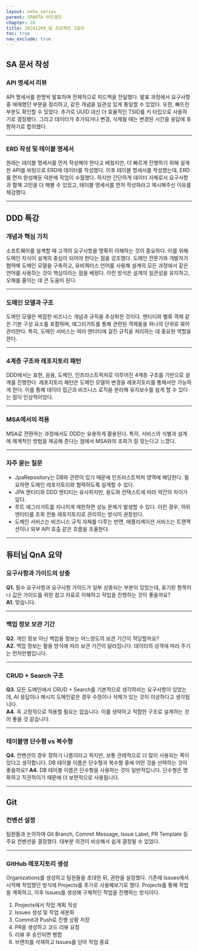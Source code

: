 ```yaml
---
layout: note_series
parent: SPARTA 부트캠프
chapter: 28
title: 20241209_팀 프로젝트 3일차
toc: true
nav_exclude: true
---
```


## SA 문서 작성
### API 명세서 리뷰
API 명세서를 한명씩 발표하며 전체적으로 피드백을 전달했다. 
발표 과정에서 요구사항 중 애매했던 부분을 정리하고, 
같은 개념을 일관성 있게 통일할 수 있었다. 
또한, 빠뜨린 부분도 확인할 수 있었다. 
추가로 UUID 대신 더 효율적인 TSID를 키 타입으로 사용하기로 결정됐다. 
그리고 데이터가 추가되거나 변경, 삭제될 때는 변경된 시간을 응답에 포함하기로 합의했다.

---

### ERD 작성 및 테이블 명세서
원래는 테이블 명세서를 먼저 작성해야 한다고 배웠지만,
더 빠르게 진행하기 위해 설계한 API를 바탕으로 ERD에 데이터를 작성했다. 
이후 테이블 명세서를 작성했는데, ERD를 먼저 완성해둔 덕분에 작업이 수월했다.
하지만 간단하게 데이터 자체로서 요구사항과 함께 고민을 더 해볼 수 있었고,
테이블 명세서를 먼저 작성하라고 제시해주신 이유를 체감했다.

---

## DDD 특강
### 개념과 핵심 가치
소프트웨어를 설계할 때 고객의 요구사항을 명확히 이해하는 것이 중요하다. 
이를 위해 도메인 지식이 설계의 중심이 되어야 한다는 점을 강조했다. 
도메인 전문가와 개발자가 협력해 도메인 모델을 구축하고, 
유비쿼터스 언어를 사용해 설계의 모든 과정에서 같은 언어를 사용하는 것이 핵심이라는 점을 배웠다. 
이런 방식은 설계의 일관성을 유지하고, 오해를 줄이는 데 큰 도움이 된다.

---

### 도메인 모델과 구조
도메인 모델은 복잡한 비즈니스 개념과 규칙을 추상화한 것이다. 
엔티티와 벨류 객체 같은 기본 구성 요소를 포함하며, 애그리거트를 통해 관련된 객체들을 하나의 단위로 묶어 관리한다. 
특히, 도메인 서비스는 여러 엔티티에 걸친 규칙을 처리하는 데 중요한 역할을 한다.

---

### 4계층 구조와 레포지토리 패턴
DDD에서는 표현, 응용, 도메인, 인프라스트럭처로 이루어진 4계층 구조를 기반으로 설계를 진행한다. 
레포지토리 패턴은 도메인 모델의 변경을 레포지토리를 통해서만 가능하게 한다. 
이를 통해 데이터 접근과 비즈니스 로직을 분리해 유지보수를 쉽게 할 수 있다는 점이 인상적이었다.

---

### MSA에서의 적용
MSA로 전환하는 과정에서도 DDD는 유용하게 활용된다. 
특히, 서비스의 식별과 설계에 체계적인 방법을 제공해 준다는 점에서 MSA와의 조화가 잘 맞는다고 느꼈다.

---

### 자주 묻는 질문
- JpaRepository는 DB와 관련이 있기 때문에 인프라스트럭처 영역에 해당한다. 필요하면 도메인 레포지토리와 협력하도록 설계할 수 있다.
- JPA 엔티티와 DDD 엔티티는 유사하지만, 용도와 컨텍스트에 따라 약간의 차이가 있다.
- 루트 애그리거트를 지나치게 제한하면 성능 문제가 발생할 수 있다. 이런 경우, 하위 엔티티를 조회 전용 레포지토리로 관리하는 방식이 권장된다.
- 도메인 서비스는 비즈니스 규칙 자체를 다루는 반면, 애플리케이션 서비스는 트랜잭션이나 외부 API 호출 같은 흐름을 조율한다.

---

## 튜터님 QnA 요약

### 요구사항과 가이드의 상충
**Q1.** 필수 요구사항과 요구사항 가이드가 일부 상충되는 부분이 있었는데,
표기된 항목이나 값은 가이드를 위한 참고 자료로 이해하고 작업을 진행하는 것이 좋을까요?  
**A1.** 맞습니다.

---

### 백업 정보 보관 기간
**Q2.** 개인 정보 아닌 백업용 정보는 어느정도의 보관 기간이 적당할까요?  
**A2.** 백업 정보는 활용 방식에 따라 보관 기간이 달라집니다. 데이터의 성격에 따라 주기는 천차만별입니다. 

---

### CRUD + Search 구조
**Q3.** 모든 도메인에서 CRUD + Search를 기본적으로 생각하라는 요구사항이 있었는데,
AI 응답이나 메시지 도메인같은 경우 수정이나 삭제가 있는 것이 이상하다고 생각됩니다.  
**A4.** 꼭 고정적으로 적용할 필요는 없습니다. 이를 생략하고 적합한 구조로 설계하는 것이 좋을 것 같습니다.

---

### 테이블명 단수형 vs 복수형
**Q4.** 컨벤션의 경우 정하기 나름이라고 하지만, 보통 관례적으로 더 많이 사용되는 쪽이 있다고 생각합니다. 
DB 테이블 이름은 단수형과 복수형 중에 어떤 것을 선택하는 것이 좋을까요?
**A4.** DB 테이블 이름은 단수형을 사용하는 것이 일반적입니다. 
단수형은 명확하고 직관적이기 때문에 더 보편적으로 사용됩니다.

---


## Git
### 컨벤션 설정
팀원들과 논의하여 Git Branch, Commit Message, Issue Label, PR Template 등 주요 컨벤션을 결정했다. 
대부분 의견이 비슷해서 쉽게 결정될 수 있었다. 

---

### GitHub 레포지토리 생성
Organizations를 생성하고 팀원들을 초대한 뒤, 권한을 설정했다. 
기존에 Issues에서 시작해 작업했던 방식에 Projects를 추가로 사용해보기로 했다. 
Projects를 통해 작업을 계획하고, 
이후 Issues를 생성해 구체적인 작업을 진행하는 방식이다. 

1. Projects에서 작업 계획 작성
2. Issues 생성 및 작업 세분화
3. Commit과 Push로 진행 상황 저장
4. PR을 생성하고 코드 리뷰 요청
5. 리뷰 후 승인되면 병합
6. 브랜치를 삭제하고 Issues를 닫아 작업 종료
